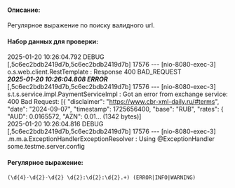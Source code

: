 #### Описание:  

Регулярное выражение по поиску валидного url.  

#### Набор данных для проверки:

2025-01-20 10:26:04.792 DEBUG [,5c6ec2bdb2419d7b,5c6ec2bdb2419d7b] 17576 --- [nio-8080-exec-3] o.s.web.client.RestTemplate              : Response 400 BAD_REQUEST  
***2025-01-20 10:26:04.808 ERROR*** [,5c6ec2bdb2419d7b,5c6ec2bdb2419d7b] 17576 --- [nio-8080-exec-3] s.t.s.service.impl.PaymentServiceImpl    : Got an error from exchange service: 400 Bad Request: [{
    "disclaimer": "https://www.cbr-xml-daily.ru/#terms",
    "date": "2024-09-07",
    "timestamp": 1725656400,
    "base": "RUB",
    "rates": {
        "AUD": 0.0165572,
        "AZN": 0.01... (1342 bytes)]  
2025-01-20 10:26:04.816 DEBUG [,5c6ec2bdb2419d7b,5c6ec2bdb2419d7b] 17576 --- [nio-8080-exec-3] .m.m.a.ExceptionHandlerExceptionResolver : Using @ExceptionHandler some.testme.server.config

#### Регулярное выражение:
```
(\d{4}-\d{2}-\d{2} \d{2}:\d{2}:\d{2}.+) (ERROR|INFO|WARNING)
```
